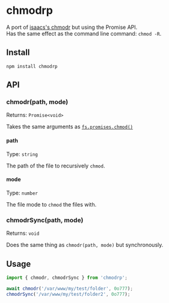 # chmodrp

A port of [isaacs's chmodr](https://github.com/isaacs/chmodr) but using the Promise API.\
Has the same effect as the command line command: `chmod -R`.

## Install

```shell
npm install chmodrp
```

## API

### chmodr(path, mode)

Returns: `Promise<void>`

Takes the same arguments as [`fs.promises.chmod()`](https://nodejs.org/api/fs.html#fspromiseschmodpath-mode)

#### path

Type: `string`

The path of the file to recursively `chmod`.

#### mode

Type: `number`

The file mode to `chmod` the files with.

### chmodrSync(path, mode)

Returns: `void`

Does the same thing as `chmodr(path, mode)` but synchronously.

## Usage

```typescript
import { chmodr, chmodrSync } from 'chmodrp';

await chmodr('/var/www/my/test/folder', 0o777);
chmodrSync('/var/www/my/test/folder2', 0o777);
```
